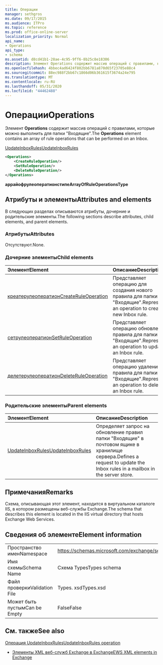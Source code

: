 ```yaml
---
title: Операции
manager: sethgros
ms.date: 09/17/2015
ms.audience: ITPro
ms.topic: reference
ms.prod: office-online-server
localization_priority: Normal
api_name:
- Operations
api_type:
- schema
ms.assetid: d8cd41b1-28ae-4c95-9ff6-8b25c8e18306
description: Элемент Operations содержит массив операций с правилами, которые можно выполнить для папки "Входящие".
ms.openlocfilehash: 4bbec4ad6424f802bb6781a870d65f23705e88c4
ms.sourcegitcommit: 88ec988f2bb67c1866d06b361615f3674a24e795
ms.translationtype: MT
ms.contentlocale: ru-RU
ms.lasthandoff: 05/31/2020
ms.locfileid: "44462488"
---
```

# <a name="operations"></a><span data-ttu-id="7561d-103">Операции</span><span class="sxs-lookup"><span data-stu-id="7561d-103">Operations</span></span>

<span data-ttu-id="7561d-104">Элемент **Operations** содержит массив операций с правилами, которые можно выполнить для папки "Входящие".</span><span class="sxs-lookup"><span data-stu-id="7561d-104">The **Operations** element contains an array of rule operations that can be performed on an Inbox.</span></span> 
  
[<span data-ttu-id="7561d-105">UpdateInboxRules</span><span class="sxs-lookup"><span data-stu-id="7561d-105">UpdateInboxRules</span></span>](updateinboxrules.md)
  
```XML
<Operations>
    <CreateRuleOperation/>
    <SetRuleOperation/>
    <DeleteRuleOperation/>
</Operations>
```

 <span data-ttu-id="7561d-106">**аррайофрулеоператионстипе**</span><span class="sxs-lookup"><span data-stu-id="7561d-106">**ArrayOfRuleOperationsType**</span></span>
## <a name="attributes-and-elements"></a><span data-ttu-id="7561d-107">Атрибуты и элементы</span><span class="sxs-lookup"><span data-stu-id="7561d-107">Attributes and elements</span></span>

<span data-ttu-id="7561d-108">В следующих разделах описываются атрибуты, дочерние и родительские элементы.</span><span class="sxs-lookup"><span data-stu-id="7561d-108">The following sections describe attributes, child elements, and parent elements.</span></span>
  
### <a name="attributes"></a><span data-ttu-id="7561d-109">Атрибуты</span><span class="sxs-lookup"><span data-stu-id="7561d-109">Attributes</span></span>

<span data-ttu-id="7561d-110">Отсутствуют.</span><span class="sxs-lookup"><span data-stu-id="7561d-110">None.</span></span>
  
### <a name="child-elements"></a><span data-ttu-id="7561d-111">Дочерние элементы</span><span class="sxs-lookup"><span data-stu-id="7561d-111">Child elements</span></span>

|<span data-ttu-id="7561d-112">**Элемент**</span><span class="sxs-lookup"><span data-stu-id="7561d-112">**Element**</span></span>|<span data-ttu-id="7561d-113">**Описание**</span><span class="sxs-lookup"><span data-stu-id="7561d-113">**Description**</span></span>|
|:-----|:-----|
|[<span data-ttu-id="7561d-114">креатерулеоператион</span><span class="sxs-lookup"><span data-stu-id="7561d-114">CreateRuleOperation</span></span>](createruleoperation.md) <br/> |<span data-ttu-id="7561d-115">Представляет операцию для создания нового правила для папки "Входящие".</span><span class="sxs-lookup"><span data-stu-id="7561d-115">Represents an operation to create a new Inbox rule.</span></span>  <br/> |
|[<span data-ttu-id="7561d-116">сетрулеоператион</span><span class="sxs-lookup"><span data-stu-id="7561d-116">SetRuleOperation</span></span>](setruleoperation.md) <br/> |<span data-ttu-id="7561d-117">Представляет операцию обновления правила для папки "Входящие".</span><span class="sxs-lookup"><span data-stu-id="7561d-117">Represents an operation to update an Inbox rule.</span></span>  <br/> |
|[<span data-ttu-id="7561d-118">делетерулеоператион</span><span class="sxs-lookup"><span data-stu-id="7561d-118">DeleteRuleOperation</span></span>](deleteruleoperation.md) <br/> |<span data-ttu-id="7561d-119">Представляет операцию удаления правила для папки "Входящие".</span><span class="sxs-lookup"><span data-stu-id="7561d-119">Represents an operation to delete an Inbox rule.</span></span>  <br/> |
   
### <a name="parent-elements"></a><span data-ttu-id="7561d-120">Родительские элементы</span><span class="sxs-lookup"><span data-stu-id="7561d-120">Parent elements</span></span>

|<span data-ttu-id="7561d-121">**Элемент**</span><span class="sxs-lookup"><span data-stu-id="7561d-121">**Element**</span></span>|<span data-ttu-id="7561d-122">**Описание**</span><span class="sxs-lookup"><span data-stu-id="7561d-122">**Description**</span></span>|
|:-----|:-----|
|[<span data-ttu-id="7561d-123">UpdateInboxRules</span><span class="sxs-lookup"><span data-stu-id="7561d-123">UpdateInboxRules</span></span>](updateinboxrules.md) <br/> |<span data-ttu-id="7561d-124">Определяет запрос на обновление правил папки "Входящие" в почтовом ящике в хранилище сервера.</span><span class="sxs-lookup"><span data-stu-id="7561d-124">Defines a request to update the Inbox rules in a mailbox in the server store.</span></span>  <br/> |
   
## <a name="remarks"></a><span data-ttu-id="7561d-125">Примечания</span><span class="sxs-lookup"><span data-stu-id="7561d-125">Remarks</span></span>

<span data-ttu-id="7561d-126">Схема, описывающая этот элемент, находится в виртуальном каталоге IIS, в котором размещены веб-службы Exchange.</span><span class="sxs-lookup"><span data-stu-id="7561d-126">The schema that describes this element is located in the IIS virtual directory that hosts Exchange Web Services.</span></span>
  
## <a name="element-information"></a><span data-ttu-id="7561d-127">Сведения об элементе</span><span class="sxs-lookup"><span data-stu-id="7561d-127">Element information</span></span>

|||
|:-----|:-----|
|<span data-ttu-id="7561d-128">Пространство имен</span><span class="sxs-lookup"><span data-stu-id="7561d-128">Namespace</span></span>  <br/> |https://schemas.microsoft.com/exchange/services/2006/types  <br/> |
|<span data-ttu-id="7561d-129">Имя схемы</span><span class="sxs-lookup"><span data-stu-id="7561d-129">Schema Name</span></span>  <br/> |<span data-ttu-id="7561d-130">Схема Types</span><span class="sxs-lookup"><span data-stu-id="7561d-130">Types schema</span></span>  <br/> |
|<span data-ttu-id="7561d-131">Файл проверки</span><span class="sxs-lookup"><span data-stu-id="7561d-131">Validation File</span></span>  <br/> |<span data-ttu-id="7561d-132">Types. xsd</span><span class="sxs-lookup"><span data-stu-id="7561d-132">Types.xsd</span></span>  <br/> |
|<span data-ttu-id="7561d-133">Может быть пустым</span><span class="sxs-lookup"><span data-stu-id="7561d-133">Can be Empty</span></span>  <br/> |<span data-ttu-id="7561d-134">False</span><span class="sxs-lookup"><span data-stu-id="7561d-134">False</span></span>  <br/> |
   
## <a name="see-also"></a><span data-ttu-id="7561d-135">См. также</span><span class="sxs-lookup"><span data-stu-id="7561d-135">See also</span></span>



[<span data-ttu-id="7561d-136">Операция UpdateInboxRules</span><span class="sxs-lookup"><span data-stu-id="7561d-136">UpdateInboxRules operation</span></span>](updateinboxrules-operation.md)


- [<span data-ttu-id="7561d-137">Элементы XML веб-служб Exchange в Exchange</span><span class="sxs-lookup"><span data-stu-id="7561d-137">EWS XML elements in Exchange</span></span>](ews-xml-elements-in-exchange.md)

